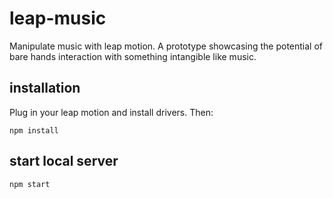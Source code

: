 # leap-music
Manipulate music with leap motion. A prototype showcasing the potential of bare hands interaction with something intangible like music.

## installation
Plug in your leap motion and install drivers. Then:

    npm install

## start local server

    npm start
